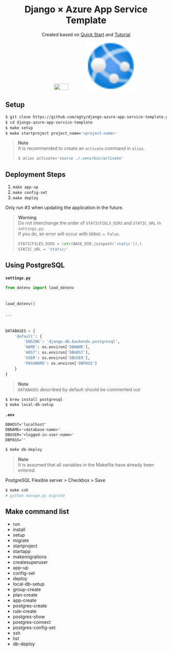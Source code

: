 <h1 align="center">Django × Azure App Service Template</h1>

<p align="center">
    Created based on <a href="https://docs.microsoft.com/en-us/azure/app-service/quickstart-python?tabs=flask%2Cwindows%2Cazure-cli%2Cvscode-deploy%2Cdeploy-instructions-azportal%2Cterminal-bash%2Cdeploy-instructions-zip-azcli">Quick Start</a> and <a href="https://docs.microsoft.com/en-us/azure/app-service/tutorial-python-postgresql-app?tabs=flask%2Cwindows%2Cazure-portal%2Cterminal-bash%2Cazure-portal-access%2Cvscode-aztools-deploy%2Cdeploy-instructions-azportal%2Cdeploy-instructions--zip-azcli%2Cdeploy-instructions-curl-bash">Tutorial</a>
</p>

<div align="center">
    <img src="https://icon-library.com/images/django-icon/django-icon-0.jpg" width="30%" height="30%">
    <img src="./app-services.svg" width="30%" height="30%">
</div>

## Setup

```zsh
$ git clone https://github.com/ogty/django-azure-app-service-template.git
$ cd django-azure-app-service-template
$ make setup
$ make startproject project_name='<project-name>'
```

> **Note**  
> It is recommended to create an `activate` command in `alias`.
> ```zsh
> $ alias activate='source ./.venv/bin/activate'
> ```

## Deployment Steps

1. `make app-up`
2. `make config-set`
3. `make deploy`

Only run #3 when updating the application in the future.

> **Warning**  
> Do not interchange the order of `STATICFIELS_DIRS` and `STATIC_URL` in `settings.py`.  
> If you do, an error will occur with `DEBUG = False`.
> ```python
> STATICFILES_DIRS = (str(BASE_DIR.joinpath('static')),)
> STATIC_URL = 'static/'
> ```

## Using PostgreSQL

**`settings.py`**

```python
from dotenv import load_dotenv


load_dotenv()

...


DATABASES = {
    'default': {
        'ENGINE': 'django.db.backends.postgresql',
        'NAME': os.environ['DBNAME'],
        'HOST': os.environ['DBHOST'],
        'USER': os.environ['DBUSER'],
        'PASSWORD': os.environ['DBPASS'] 
    }
}
```

> **Note**  
> `DATABASES` described by default should be commented out

```zsh
$ brew install postgresql
$ make local-db-setup
```

**`.env`**

```
DBHOST='localhost'
DBNAME='<database-name>'
DBUSER='<logged-in-user-name>'
DBPASS=''
```

```zsh
$ make db-deploy
```

> **Note**  
> It is assumed that all variables in the Makefile have already been entered.

PostgreSQL Flexible server > Checkbox > Save

```zsh
$ make ssh
# python manage.py migrate
```

## Make command list

- run
- install
- setup
- migrate
- startproject
- startapp
- makemigrations
- createsuperuser
- app-up
- config-set
- deploy
- local-db-setup
- group-create
- plan-create
- app-create
- postgres-create
- rule-create
- postgres-show
- postgres-connect
- postgres-config-set
- ssh
- list
- db-deploy
